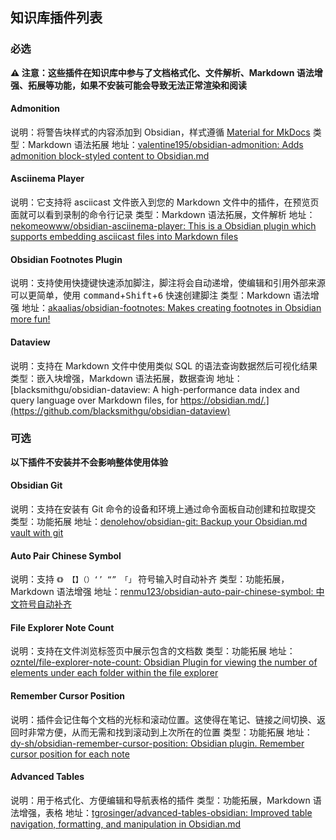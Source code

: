 ## 知识库插件列表

### 必选

**⚠️ 注意：这些插件在知识库中参与了文档格式化、文件解析、Markdown 语法增强、拓展等功能，如果不安装可能会导致无法正常渲染和阅读**

#### Admonition

说明：将警告块样式的内容添加到 Obsidian，样式遵循 [Material for MkDocs](https://squidfunk.github.io/mkdocs-material/reference/admonitions/)
类型：Markdown 语法拓展
地址：[valentine195/obsidian-admonition: Adds admonition block-styled content to Obsidian.md](https://github.com/valentine195/obsidian-admonition)

#### Asciinema Player

说明：它支持将 asciicast 文件嵌入到您的 Markdown 文件中的插件，在预览页面就可以看到录制的命令行记录
类型：Markdown 语法拓展，文件解析
地址：[nekomeowww/obsidian-asciinema-player: This is a Obsidian plugin which supports embedding asciicast files into Markdown files](https://github.com/nekomeowww/obsidian-asciinema-player)

#### Obsidian Footnotes Plugin

说明：支持使用快捷键快速添加脚注，脚注将会自动递增，使编辑和引用外部来源可以更简单，使用 <kbd data-macos-keyboard-key="command">command</kbd>+<kbd>Shift</kbd>+<kbd>6</kbd> 快速创建脚注
类型：Markdown 语法增强
地址：[akaalias/obsidian-footnotes: Makes creating footnotes in Obsidian more fun!](https://github.com/akaalias/obsidian-footnotes)

#### Dataview

说明：支持在 Markdown 文件中使用类似 SQL 的语法查询数据然后可视化结果
类型：嵌入块增强，Markdown 语法拓展，数据查询
地址：[blacksmithgu/obsidian-dataview: A high-performance data index and query language over Markdown files, for https://obsidian.md/.](https://github.com/blacksmithgu/obsidian-dataview)

### 可选

**以下插件不安装并不会影响整体使用体验**

#### Obsidian Git

说明：支持在安装有 Git 命令的设备和环境上通过命令面板自动创建和拉取提交
类型：功能拓展
地址：[denolehov/obsidian-git: Backup your Obsidian.md vault with git](https://github.com/denolehov/obsidian-git)

#### Auto Pair Chinese Symbol

说明：支持 `《》 【】（）‘’ “” 「」` 符号输入时自动补齐
类型：功能拓展，Markdown 语法增强
地址：[renmu123/obsidian-auto-pair-chinese-symbol: 中文符号自动补齐](https://github.com/renmu123/obsidian-auto-pair-chinese-symbol)

#### File Explorer Note Count

说明：支持在文件浏览标签页中展示包含的文档数
类型：功能拓展
地址：[ozntel/file-explorer-note-count: Obsidian Plugin for viewing the number of elements under each folder within the file explorer](https://github.com/ozntel/file-explorer-note-count)

#### Remember Cursor Position

说明：插件会记住每个文档的光标和滚动位置。这使得在笔记、链接之间切换、返回时非常方便，从而无需和找到滚动到上次所在的位置
类型：功能拓展
地址：[dy-sh/obsidian-remember-cursor-position: Obsidian plugin. Remember cursor position for each note](https://github.com/dy-sh/obsidian-remember-cursor-position)

#### Advanced Tables

说明：用于格式化、方便编辑和导航表格的插件
类型：功能拓展，Markdown 语法增强，表格
地址：[tgrosinger/advanced-tables-obsidian: Improved table navigation, formatting, and manipulation in Obsidian.md](https://github.com/tgrosinger/advanced-tables-obsidian)
